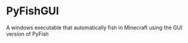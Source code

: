 # PyFishGUI
A windows executable that automatically fish in Minecraft using the GUI version of PyFish
